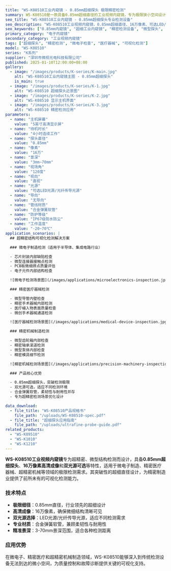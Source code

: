 ```yaml
---
title: "WS-K08510工业内窥镜 - 0.85mm超细探头 极限精密检测"
summary: WS-K08510是一款具备0.85mm超细直径的工业视频内窥镜，专为极限狭小空间设计，广泛应用于精密电子、微型机械、医疗器械等超精密检测场景。
seo_title: "WS-K08510工业内窥镜 - 0.85mm超细探头专业检测设备"
seo_description: "WS-K08510工业视频内窥镜，0.85mm超细直径、16万像素、可选LED/光纤光源，专为极限精密结构检测设计，适用于微电子、精密机械、医疗器械检查。"
seo_keywords: ["0.85mm内窥镜", "超细工业内窥镜", "精密检测设备", "微型探头", "电子检测", "医疗器械检查"]
primary_category: "电子内窥镜"
secondary_category: "工业视频内窥镜"
tags: ["超细探头", "精密检测", "微电子检查", "医疗器械", "可视化检测"]
model: "WS-K08510"
series: "K系列"
supplier: "深圳市微视光电科技有限公司"
published: 2025-01-10T12:00:00+08:00
gallery:
  - image: "/images/products/K-series/K-main.jpg"
    alt: "WS-K08510工业内窥镜主图 - 0.85mm超细探头"
    is_main: true
  - image: "/images/products/K-series/K-1.jpg"
    alt: "WS-K08510 超细探头近景图"
  - image: "/images/products/K-series/K-2.jpg"
    alt: "WS-K08510 显示主机界面"
  - image: "/images/products/K-series/K-3.jpg"
    alt: "WS-K08510 精密检测应用"
parameters:
  - name: "主机屏幕"
    value: "5英寸高清显示屏"
  - name: "待机时长"
    value: "4小时连续工作"
  - name: "探头直径"
    value: "0.85mm"
  - name: "像素"
    value: "16万"
  - name: "景深"
    value: "3mm~70mm"
  - name: "视场角"
    value: "120度"
  - name: "视向"
    value: "直视"
  - name: "光源"
    value: "可选LED光源/光纤传导光源"
  - name: "导向"
    value: "无导向"
  - name: "管线材质"
    value: "合金弹簧软管"
  - name: "防护等级"
    value: "IP67级防水防尘"
  - name: "工作温度"
    value: "-20~70℃"
application_scenarios: |
  ## 超精密结构可视化检测解决方案

  ### 微电子制造检测（适用于半导体、集成电路行业）

  - 芯片封装内部缺陷检查
  - 微型连接器接触点检测
  - PCB板微细焊点质量评估
  - 电子元件内部结构检查

  ![微电子检测场景图](/images/applications/microelectronics-inspection.jpg)

  ### 精密医疗器械检测

  - 微型导管内壁检查
  - 精密手术器械内部检测
  - 医疗植入物表面质量检查
  - 微创手术器械通道检测

  ![医疗器械检测场景图](/images/applications/medical-device-inspection.jpg)

  ### 精密机械制造检测

  - 微型齿轮箱内部检查
  - 精密轴承滚道检测
  - 微型泵体内部检查
  - 精密模具细节检测

  ![精密机械检测场景图](/images/applications/precision-machinery-inspection.jpg)

  ### 产品核心优势

  - 0.85mm超细探头，突破检测极限
  - 双光源可选，适应不同检测环境
  - 合金弹簧软管，柔韧性与耐用性并存
  - 专为超精密检测场景优化设计

data_download:
  - file_title: "WS-K08510产品规格书"
    file_path: "/uploads/WS-K08510-spec.pdf"
  - file_title: "超细探头应用指南"
    file_path: "/uploads/ultrafine-probe-guide.pdf"
related_products:
  - "WS-K09510"
  - "WS-K1010"
  - "WS-K1210"
---
```


**WS-K08510工业视频内窥镜**专为超精密、微型结构检测而设计，具备**0.85mm超细探头**、**16万像素高清成像**和**双光源可选**等特性，适用于微电子制造、精密医疗器械、超精密机械等领域的极限检测需求。其突破性的超细直径设计，为精密制造业提供了前所未有的可视化检测能力。

### 技术特点

- **极限细径**：0.85mm直径，行业领先的超细设计
- **高清成像**：16万像素，确保微细结构清晰可见
- **双光源选择**：LED光源/光纤传导光源，适应不同检测需求
- **专业材质**：合金弹簧软管，兼顾柔韧性与耐用性
- **精准景深**：3-70mm景深范围，适合各种检测距离

### 应用优势

在微电子、精密医疗和超精密机械制造领域，WS-K08510能够深入到传统检测设备无法到达的微小空间，为质量控制和故障诊断提供关键的可视化支持。
